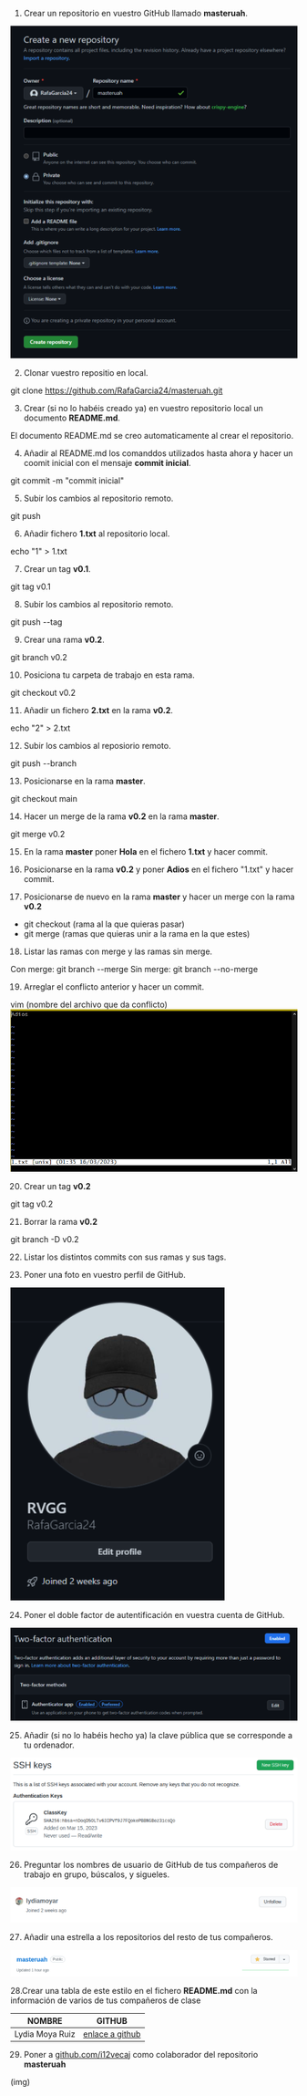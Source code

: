 1. Crear un repositorio en vuestro GitHub llamado **masteruah**.

<img src="./img/1.png"/>

2. Clonar vuestro repositio en local.

git clone https://github.com/RafaGarcia24/masteruah.git

3. Crear (si no lo habéis creado ya) en vuestro repositorio local
  un documento **README.md**. 
 
El documento README.md se creo automaticamente al crear el repositorio.

4. Añadir al README.md los comanddos utilizados hasta ahora
  y hacer un coomit inicial con el mensaje **commit inicial**.
  
git commit -m "commit inicial"

5. Subir los cambios al repositorio remoto.

git push

6. Añadir fichero **1.txt** al repositorio local.

echo "1" > 1.txt

7. Crear un tag **v0.1**.
  
git tag v0.1

8. Subir los cambios al repositorio remoto.

git push --tag

9. Crear una rama **v0.2**.

git branch v0.2

10. Posiciona tu carpeta de trabajo en esta rama.

git checkout v0.2

11. Añadir un fichero **2.txt** en la rama **v0.2**.

echo "2" > 2.txt

12. Subir los cambios al reposiorio remoto.

git push --branch

13. Posicionarse en la rama **master**.

git checkout main

14. Hacer un merge de la rama **v0.2** en la rama **master**.

git merge v0.2

15. En la rama **master** poner **Hola** en el fichero **1.txt** y hacer commit.

16. Posicionarse en la rama **v0.2** y poner **Adios** en el fichero "1.txt" y hacer commit.

17. Posicionarse de nuevo en la rama **master** y hacer un merge con la rama **v0.2**

+ git checkout (rama al la que quieras pasar)
+ git merge (ramas que quieras unir a la rama en la que estes)

18. Listar las ramas con merge y las ramas sin merge.

Con merge: git branch --merge
Sin merge: git branch --no-merge

19. Arreglar el conflicto anterior y hacer un commit.

vim (nombre del archivo que da conflicto)
<img src="./img/2.png"/>

20. Crear un tag **v0.2**

git tag v0.2

21. Borrar la rama **v0.2**

git branch -D v0.2

22. Listar los distintos commits con sus ramas y sus tags.



23. Poner una foto en vuestro perfil de GitHub.

<img src="./img/3.png"/>

24. Poner el doble factor de autentificación en vuestra cuenta de GitHub.

<img src="./img/4.png"/>

25. Añadir (si no lo habéis hecho ya) la clave pública que se corresponde a tu ordenador.

<img src="./img/5.png"/>

26. Preguntar los nombres de usuario de GitHub de tus compañeros de trabajo en grupo, búscalos, y sigueles.

<img src="./img/6.png"/>

27. Añadir una estrella a los repositorios del resto de tus compañeros.

<img src="./img/7.png"/>

28.Crear una tabla de este estilo en el fichero **README.md** con la información
  de varios de tus compañeros de clase

|        NOMBRE          |                           GITHUB                        |
|------------------------|---------------------------------------------------------|
| Lydia Moya Ruiz | [enlace a github](https://github.com/lydiamoyar/masteruah.git) |

29. Poner a [github.com/i12vecaj](http://github.com/i12vecaj) como colaborador
  del repositorio **masteruah**
  
(img)












